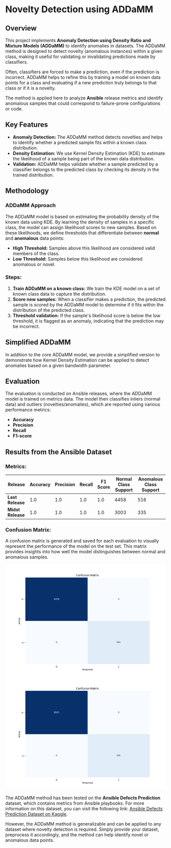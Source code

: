 # **Novelty Detection using ADDaMM**

## **Overview**
This project implements **Anomaly Detection using Density Ratio and Mixture Models (ADDaMM)** to identify anomalies in datasets. The ADDaMM method is designed to detect novelty (anomalous instances) within a given class, making it useful for validating or invalidating predictions made by classifiers.

Often, classifiers are forced to make a prediction, even if the prediction is incorrect. ADDaMM helps to refine this by training a model on known data points for a class and evaluating if a new prediction truly belongs to that class or if it is a novelty.

The method is applied here to analyze **Ansible** release metrics and identify anomalous samples that could correspond to failure-prone configurations or code.

## **Key Features**
- **Anomaly Detection:** The ADDaMM method detects novelties and helps to identify whether a predicted sample fits within a known class distribution.
- **Density Estimation:** We use Kernel Density Estimation (KDE) to estimate the likelihood of a sample being part of the known data distribution.
- **Validation:** ADDaMM helps validate whether a sample predicted by a classifier belongs to the predicted class by checking its density in the trained distribution.

## **Methodology**

### **ADDaMM Approach**
The ADDaMM model is based on estimating the probability density of the known data using KDE. By learning the density of samples in a specific class, the model can assign likelihood scores to new samples. Based on these likelihoods, we define thresholds that differentiate between **normal** and **anomalous** data points:
- **High Threshold:** Samples above this likelihood are considered valid members of the class.
- **Low Threshold:** Samples below this likelihood are considered anomalous or novel.

### **Steps:**
1. **Train ADDaMM on a known class:** We train the KDE model on a set of known class data to capture the distribution.
2. **Score new samples:** When a classifier makes a prediction, the predicted sample is scored by the ADDaMM model to determine if it fits within the distribution of the predicted class.
3. **Threshold validation:** If the sample's likelihood score is below the low threshold, it is flagged as an anomaly, indicating that the prediction may be incorrect.

## **Simplified ADDaMM**
In addition to the core ADDaMM model, we provide a simplified version to demonstrate how Kernel Density Estimation can be applied to detect anomalies based on a given bandwidth parameter.

## **Evaluation**
The evaluation is conducted on Ansible releases, where the ADDaMM model is trained on metrics data. The model then classifies inliers (normal data) and outliers (novelties/anomalies), which are reported using various performance metrics:
- **Accuracy**
- **Precision**
- **Recall**
- **F1-score**

## **Results from the Ansible Dataset**

### **Metrics:**

| **Release**    | **Accuracy** | **Precision** | **Recall** | **F1 Score** | **Normal Class Support** | **Anomalous Class Support** |
|----------------|--------------|---------------|------------|--------------|--------------------------|-----------------------------|
| **Last Release**  | 1.0          | 1.0           | 1.0        | 1.0          | 4458                     | 516                         |
| **Midst Release** | 1.0          | 1.0           | 1.0        | 1.0          | 3003                     | 335                         |



### **Confusion Matrix:**
A confusion matrix is generated and saved for each evaluation to visually represent the performance of the model on the test set. This matrix provides insights into how well the model distinguishes between normal and anomalous samples.

![Confusion Matrix last release](datasets/ansible/confusion_matrix_test_last.png)
![Confusion Matrix Midst Release](datasets/ansible/confusion_matrix_test_midst.png)

The ADDaMM method has been tested on the **Ansible Defects Prediction** dataset, which contains metrics from Ansible playbooks. For more information on this dataset, you can visit the following link:
[Ansible Defects Prediction Dataset on Kaggle](https://www.kaggle.com/datasets/stefadp/ansibledefectsprediction).

However, the ADDaMM method is generalizable and can be applied to any dataset where novelty detection is required. Simply provide your dataset, preprocess it accordingly, and the method can help identify novel or anomalous data points.

